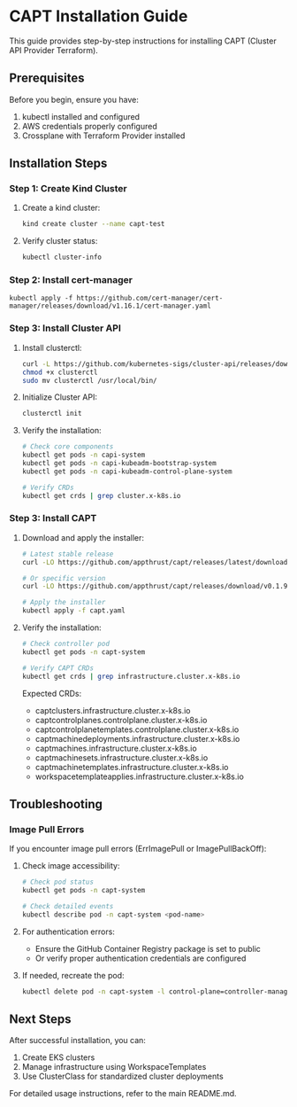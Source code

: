 # CAPT Installation Guide

This guide provides step-by-step instructions for installing CAPT (Cluster API Provider Terraform).

## Prerequisites

Before you begin, ensure you have:

1. kubectl installed and configured
2. AWS credentials properly configured
3. Crossplane with Terraform Provider installed

## Installation Steps

### Step 1: Create Kind Cluster

1. Create a kind cluster:
   ```bash
   kind create cluster --name capt-test
   ```

2. Verify cluster status:
   ```bash
   kubectl cluster-info
   ```

### Step 2: Install cert-manager

```
kubectl apply -f https://github.com/cert-manager/cert-manager/releases/download/v1.16.1/cert-manager.yaml
```

### Step 3: Install Cluster API

1. Install clusterctl:
   ```bash
   curl -L https://github.com/kubernetes-sigs/cluster-api/releases/download/v1.5.1/clusterctl-linux-amd64 -o clusterctl
   chmod +x clusterctl
   sudo mv clusterctl /usr/local/bin/
   ```

2. Initialize Cluster API:
   ```bash
   clusterctl init
   ```

3. Verify the installation:
   ```bash
   # Check core components
   kubectl get pods -n capi-system
   kubectl get pods -n capi-kubeadm-bootstrap-system
   kubectl get pods -n capi-kubeadm-control-plane-system

   # Verify CRDs
   kubectl get crds | grep cluster.x-k8s.io
   ```

### Step 3: Install CAPT

1. Download and apply the installer:
   ```bash
   # Latest stable release
   curl -LO https://github.com/appthrust/capt/releases/latest/download/capt.yaml
   
   # Or specific version
   curl -LO https://github.com/appthrust/capt/releases/download/v0.1.9/capt.yaml

   # Apply the installer
   kubectl apply -f capt.yaml
   ```

2. Verify the installation:
   ```bash
   # Check controller pod
   kubectl get pods -n capt-system

   # Verify CAPT CRDs
   kubectl get crds | grep infrastructure.cluster.x-k8s.io
   ```

   Expected CRDs:
   - captclusters.infrastructure.cluster.x-k8s.io
   - captcontrolplanes.controlplane.cluster.x-k8s.io
   - captcontrolplanetemplates.controlplane.cluster.x-k8s.io
   - captmachinedeployments.infrastructure.cluster.x-k8s.io
   - captmachines.infrastructure.cluster.x-k8s.io
   - captmachinesets.infrastructure.cluster.x-k8s.io
   - captmachinetemplates.infrastructure.cluster.x-k8s.io
   - workspacetemplateapplies.infrastructure.cluster.x-k8s.io

## Troubleshooting

### Image Pull Errors

If you encounter image pull errors (ErrImagePull or ImagePullBackOff):

1. Check image accessibility:
   ```bash
   # Check pod status
   kubectl get pods -n capt-system
   
   # Check detailed events
   kubectl describe pod -n capt-system <pod-name>
   ```

2. For authentication errors:
   - Ensure the GitHub Container Registry package is set to public
   - Or verify proper authentication credentials are configured

3. If needed, recreate the pod:
   ```bash
   kubectl delete pod -n capt-system -l control-plane=controller-manager
   ```

## Next Steps

After successful installation, you can:

1. Create EKS clusters
2. Manage infrastructure using WorkspaceTemplates
3. Use ClusterClass for standardized cluster deployments

For detailed usage instructions, refer to the main README.md.
